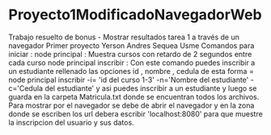 # Proyecto1ModificadoNavegadorWeb
Trabajo resuelto de bonus - Mostrar resultados tarea 1 a través de un navegador
Primer proyecto Yerson Andres Sequea Usme
Comandos para iniciar :
node principal : Muestra cursos con retardo de 2 segundos entre cada curso 
node principal inscribir : Con este comando puedes inscribir a un estudiante rellenado las opciones id , nombre , cedula
de esta forma = node principal inscribir -i= 'id del curso 1-3' -n='Nombre del estudiante' -c='Cedula del estudiante'
y asi puedes inscribir a un estudiante y luego se guarda en la carpeta Matricula.txt donde se encuentran todos los 
archivos.
Para mostrar por el navegador se debe de abrir el navegador y en la zona donde se escriben los url
debera escribir 'localhost:8080' para que muestre la inscripcion del usuario y sus datos.
